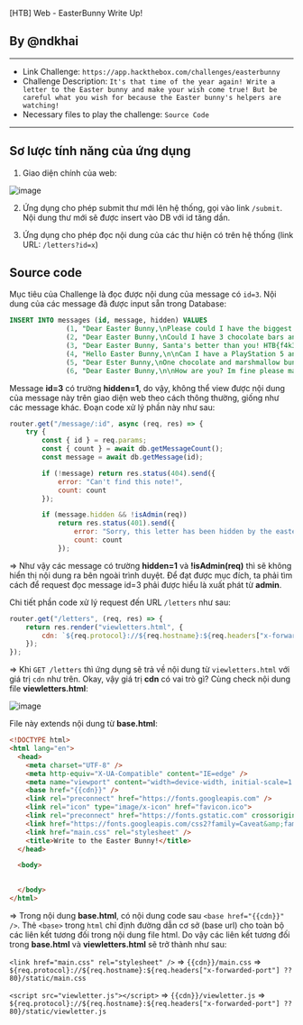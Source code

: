 [HTB] Web - EasterBunny Write Up!
## By @ndkhai
***
* Link Challenge: `https://app.hackthebox.com/challenges/easterbunny`
* Challenge Description: `It's that time of the year again! Write a letter to the Easter bunny and make your wish come true! But be careful what you wish for because the Easter bunny's helpers are watching!`
* Necessary files to play the challenge: `Source Code`
***
## Sơ lược tính năng của ứng dụng
1. Giao diện chính của web:

 ![image](https://github.com/nguyenkhai98/writeup/assets/51147179/a90bf878-f7ca-4bcc-9078-f447450f0a87)

2. Ứng dụng cho phép submit thư mới lên hệ thống, gọi vào link `/submit`. Nội dung thư mới sẽ được insert vào DB với id tăng dần.

3. Ứng dụng cho phép đọc nội dung của các thư hiện có trên hệ thống (link URL: `/letters?id=x`)

## Source code

Mục tiêu của Challenge là đọc được nội dung của message có `id=3`. Nội dung của các message đã được input sẵn trong Database:
```sql
INSERT INTO messages (id, message, hidden) VALUES
              (1, "Dear Easter Bunny,\nPlease could I have the biggest easter egg you have?\n\nThank you\nGeorge", 0),
              (2, "Dear Easter Bunny,\nCould I have 3 chocolate bars and 2 easter eggs please!\nYours sincerly, Katie", 0),
              (3, "Dear Easter Bunny, Santa's better than you! HTB{f4k3_fl4g_f0r_t3st1ng}", 1),
              (4, "Hello Easter Bunny,\n\nCan I have a PlayStation 5 and a chocolate chick??", 0),
              (5, "Dear Ester Bunny,\nOne chocolate and marshmallow bunny please\n\nLove from Milly", 0),
              (6, "Dear Easter Bunny,\n\nHow are you? Im fine please may I have 31 chocolate bunnies\n\nThank you\nBeth", 0);
```

Message **id=3** có trường **hidden=1**, do vậy, không thể view được nội dung của message này trên giao diện web theo cách thông thường, giống như các message khác. Đoạn code xử lý phần này như sau:

```javascript
router.get("/message/:id", async (req, res) => {
    try {
        const { id } = req.params;
        const { count } = await db.getMessageCount();
        const message = await db.getMessage(id);

        if (!message) return res.status(404).send({
            error: "Can't find this note!",
            count: count
        });

        if (message.hidden && !isAdmin(req))
            return res.status(401).send({
                error: "Sorry, this letter has been hidden by the easter bunny's helpers!",
                count: count
            });
```

=> Như vậy các message có trường **hidden=1** và **!isAdmin(req)** thì sẽ không hiển thị nội dung ra bên ngoài trình duyệt. Để đạt được mục đích, ta phải tìm cách để request đọc message id=3 phải được hiểu là xuất phát từ **admin**.

Chi tiết phần code xử lý request đến URL `/letters` như sau:

```javascript
router.get("/letters", (req, res) => {
    return res.render("viewletters.html", {
        cdn: `${req.protocol}://${req.hostname}:${req.headers["x-forwarded-port"] ?? 80}/static/`,
    });
});
```

=> Khi `GET /letters` thì ứng dụng sẽ trả về nội dung từ `viewletters.html` với giá trị `cdn` như trên. Okay, vậy giá trị **cdn** có vai trò gì?
Cùng check nội dung file **viewletters.html**:

![image](https://github.com/nguyenkhai98/writeup/assets/51147179/088503b6-26a7-404b-a9af-3673082cf792)


File này extends nội dung từ **base.html**:

```html
<!DOCTYPE html>
<html lang="en">
  <head>
    <meta charset="UTF-8" />
    <meta http-equiv="X-UA-Compatible" content="IE=edge" />
    <meta name="viewport" content="width=device-width, initial-scale=1.0" />
    <base href="{{cdn}}" />
    <link rel="preconnect" href="https://fonts.googleapis.com" />
    <link rel="icon" type="image/x-icon" href="favicon.ico">
    <link rel="preconnect" href="https://fonts.gstatic.com" crossorigin="" />
    <link href="https://fonts.googleapis.com/css2?family=Caveat&amp;family=Secular+One&amp;display=swap" rel="stylesheet" />
    <link href="main.css" rel="stylesheet" />
    <title>Write to the Easter Bunny!</title>
  </head>

  <body>

    
  </body>
</html>
```
=> Trong nội dung **base.html**, có nội dung code sau `<base href="{{cdn}}" />`. Thẻ `<base>` trong `html` chỉ định đường dẫn cơ sở (base url) cho toàn bộ các liên kết tương đối trong nội dung file html. Do vậy các liên kết tương đối trong **base.html** và **viewletters.html** sẽ trở thành như sau:

`<link href="main.css" rel="stylesheet" />` => `{{cdn}}/main.css` => `${req.protocol}://${req.hostname}:${req.headers["x-forwarded-port"] ?? 80}/static/main.css`

`<script src="viewletter.js"></script>` => `{{cdn}}/viewletter.js` => `${req.protocol}://${req.hostname}:${req.headers["x-forwarded-port"] ?? 80}/static/viewletter.js`


